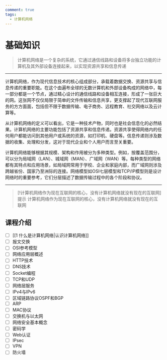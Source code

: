 ```yaml
---
comment: true
tags:
  - 计算机网络
---
```

# 基础知识

> 计算机网络是一个复杂的系统，它通过通信线路和设备将多台独立功能的计算机及其外部设备连接起来，以实现资源共享和信息传递
>
---

  计算机网络，作为现代信息技术的核心组成部分，承载着数据交换、资源共享与信息传递的重要职能。在这个由遍布全球的无数计算机和外部设备构成的网络中，每一部分都是一个节点，通过精心设计的通信线路和设备相互连接，形成了一张巨大的网。这张网不仅仅局限于简单的文件传输和信息共享，更支撑起了现代互联网服务的方方面面，包括但不限于数据传输、电子商务、远程教育、社交网络以及云计算等。

从计算机网络的定义可以看出，它是一种技术产物，同时也是社会信息化的必然结果。计算机网络的主要功能包括了资源共享和信息传递。资源共享使得网络内的任何用户都能访问到其他用户或系统的资源，如打印机、硬盘等。信息传递则涉及数据的收集、处理和分发，这对于现代企业和个人用户而言至关重要。

计算机网络能够根据其规模、架构和作用被分为多种类型。例如，按覆盖范围分，可以分为局域网（LAN）、城域网（MAN）、广域网（WAN）等。每种类型的网络都有其特点和应用场景，如局域网常用于学校、企业和家庭内部，而广域网则涉及跨越省份、国家乃至洲际的连接。网络模型如OSI七层模型和TCP/IP模型则是设计网络时的重要参考，它们分层描述了数据传输过程中的各个阶段和协议。


---


> [!计算机网络作为现在互联网的核心，没有计算机网络就没有现在的互联网] 提示
> 计算机网络作为现在互联网的核心，没有计算机网络就没有现在的互联网


## 课程介绍

- [ ] [[1 什么是计算机网络|认识计算机网络]]
- [ ] 报文交换
- [ ] OSI参考模型
- [ ] 网络应用层概述
- [ ] HTTP技术
- [ ] DNS技术
- [ ] Socket编程
- [ ] TCP和UDP
- [ ] 网络层服务
- [ ] IPv4与IPv6
- [ ] 区域链路协议OSPF和BGP
- [ ] ARP
- [ ] MAC协议
- [ ] 交换机与以太网
- [ ] 网络安全基本概念
- [ ] 密码学
- [ ] Web认证
- [ ] IPsec
- [ ] VPN
- [ ] 防火墙